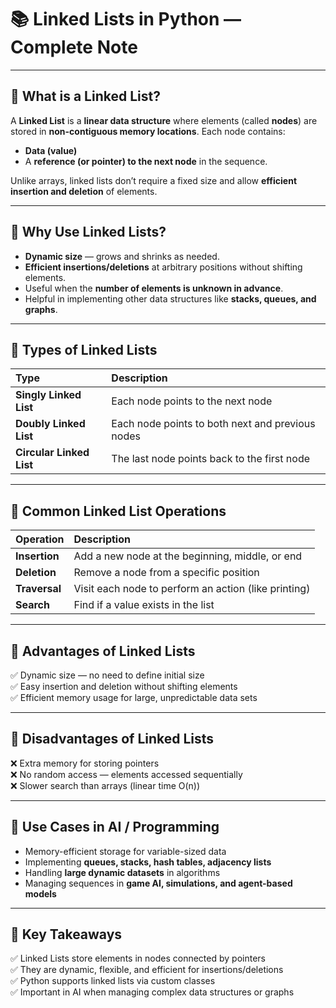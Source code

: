 # 📚 Linked Lists in Python — Complete Note

---

## 📌 What is a Linked List?

A **Linked List** is a **linear data structure** where elements (called **nodes**) are stored in **non-contiguous memory locations**. Each node contains:

- **Data (value)**
- A **reference (or pointer) to the next node** in the sequence.

Unlike arrays, linked lists don’t require a fixed size and allow **efficient insertion and deletion** of elements.

---

## 📌 Why Use Linked Lists?

- **Dynamic size** — grows and shrinks as needed.
- **Efficient insertions/deletions** at arbitrary positions without shifting elements.
- Useful when the **number of elements is unknown in advance**.
- Helpful in implementing other data structures like **stacks, queues, and graphs**.

---

## 📌 Types of Linked Lists

| Type                  | Description                                  |
|:----------------------|:---------------------------------------------|
| **Singly Linked List**  | Each node points to the next node             |
| **Doubly Linked List**  | Each node points to both next and previous nodes |
| **Circular Linked List**| The last node points back to the first node   |

---

## 📌 Common Linked List Operations

| Operation  | Description                                        |
|:------------|:---------------------------------------------------|
| **Insertion** | Add a new node at the beginning, middle, or end    |
| **Deletion**  | Remove a node from a specific position             |
| **Traversal** | Visit each node to perform an action (like printing)|
| **Search**    | Find if a value exists in the list                 |

---

## 📌 Advantages of Linked Lists

✅ Dynamic size — no need to define initial size  
✅ Easy insertion and deletion without shifting elements  
✅ Efficient memory usage for large, unpredictable data sets  

---

## 📌 Disadvantages of Linked Lists

❌ Extra memory for storing pointers  
❌ No random access — elements accessed sequentially  
❌ Slower search than arrays (linear time O(n))  

---

## 📌 Use Cases in AI / Programming

- Memory-efficient storage for variable-sized data  
- Implementing **queues, stacks, hash tables, adjacency lists**  
- Handling **large dynamic datasets** in algorithms  
- Managing sequences in **game AI, simulations, and agent-based models**  

---

## 📌 Key Takeaways

✅ Linked Lists store elements in nodes connected by pointers  
✅ They are dynamic, flexible, and efficient for insertions/deletions  
✅ Python supports linked lists via custom classes  
✅ Important in AI when managing complex data structures or graphs  
